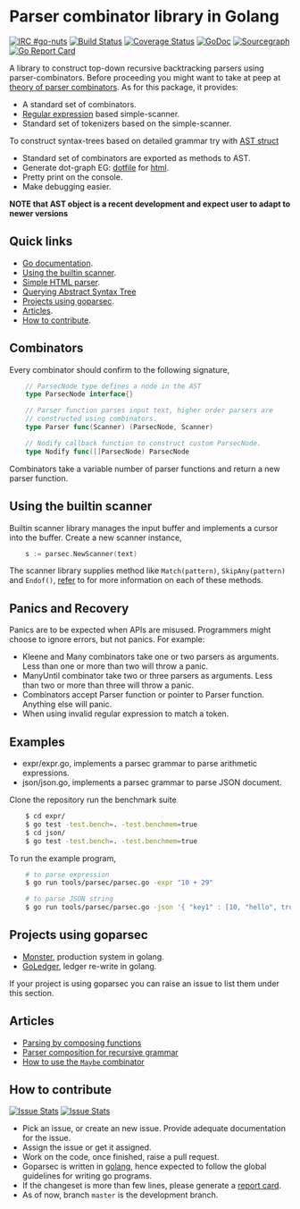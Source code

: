 Parser combinator library in Golang
===================================

[![IRC #go-nuts](https://www.irccloud.com/invite-svg?channel=%23go-nuts&amp;hostname=chat.freenode.net&amp;port=6697&amp;ssl=1)](https://www.irccloud.com/invite?channel=%23go-nuts&amp;hostname=chat.freenode.net&amp;port=6697&amp;ssl=1)
[![Build Status](https://travis-ci.org/prataprc/goparsec.svg?branch=master)](https://travis-ci.org/prataprc/goparsec)
[![Coverage Status](https://coveralls.io/repos/github/prataprc/goparsec/badge.svg?branch=master)](https://coveralls.io/github/prataprc/goparsec?branch=master)
[![GoDoc](https://godoc.org/github.com/prataprc/goparsec?status.png)](https://godoc.org/github.com/prataprc/goparsec)
[![Sourcegraph](https://sourcegraph.com/github.com/prataprc/goparsec/-/badge.svg)](https://sourcegraph.com/github.com/prataprc/goparsec?badge)
[![Go Report Card](https://goreportcard.com/badge/github.com/prataprc/goparsec)](https://goreportcard.com/report/github.com/prataprc/goparsec)

A library to construct top-down recursive backtracking parsers using
parser-combinators. Before proceeding you might want to take at peep
at [theory of parser combinators][theory-link]. As for this package, it
provides:

* A standard set of combinators.
* [Regular expression][regexp-link] based simple-scanner.
* Standard set of tokenizers based on the simple-scanner.

To construct syntax-trees based on detailed grammar try with
[AST struct][ast-link]

* Standard set of combinators are exported as methods to AST.
* Generate dot-graph EG: [dotfile](testdata/simple.dot)
  for [html](testdata/simple.html).
* Pretty print on the console.
* Make debugging easier.

**NOTE that AST object is a recent development and expect user to adapt to
newer versions**

Quick links
-----------

* [Go documentation][goparsec-godoc-link].
* [Using the builtin scanner](#using-the-builtin-scanner).
* [Simple HTML parser][htmlparsec-link].
* [Querying Abstract Syntax Tree][astquery-link]
* [Projects using goparsec](#projects-using-goparsec).
* [Articles](#articles).
* [How to contribute](#how-to-contribute).

Combinators
-----------

Every combinator should confirm to the following signature,

```go
    // ParsecNode type defines a node in the AST
    type ParsecNode interface{}

    // Parser function parses input text, higher order parsers are
    // constructed using combinators.
    type Parser func(Scanner) (ParsecNode, Scanner)

    // Nodify callback function to construct custom ParsecNode.
    type Nodify func([]ParsecNode) ParsecNode
```

Combinators take a variable number of parser functions and
return a new parser function.

Using the builtin scanner
-------------------------

Builtin scanner library manages the input buffer and implements a cursor
into the buffer. Create a new scanner instance,

```go
    s := parsec.NewScanner(text)
```

The scanner library supplies method like ``Match(pattern)``,
``SkipAny(pattern)`` and ``Endof()``, [refer][goparsec-godoc-link] to for
more information on each of these methods.

Panics and Recovery
-------------------

Panics are to be expected when APIs are misused. Programmers might choose
to ignore errors, but not panics. For example:

* Kleene and Many combinators take one or two parsers as arguments. Less than
  one or more than two will throw a panic.
* ManyUntil combinator take two or three parsers as arguments. Less than two
  or more than three will throw a panic.
* Combinators accept Parser function or pointer to Parser function. Anything
  else will panic.
* When using invalid regular expression to match a token.


Examples
--------

* expr/expr.go, implements a parsec grammar to parse arithmetic expressions.
* json/json.go, implements a parsec grammar to parse JSON document.

Clone the repository run the benchmark suite

```bash
    $ cd expr/
    $ go test -test.bench=. -test.benchmem=true
    $ cd json/
    $ go test -test.bench=. -test.benchmem=true
```

To run the example program,

```bash
    # to parse expression
    $ go run tools/parsec/parsec.go -expr "10 + 29"

    # to parse JSON string
    $ go run tools/parsec/parsec.go -json '{ "key1" : [10, "hello", true, null, false] }'
```

Projects using goparsec
-----------------------

* [Monster](https://github.com/prataprc/monster), production system in golang.
* [GoLedger](https://github.com/tn47/goledger), ledger re-write in golang.

If your project is using goparsec you can raise an issue to list them under
this section.

Articles
--------

* [Parsing by composing functions][article1-link]
* [Parser composition for recursive grammar][article2-link]
* [How to use the ``Maybe`` combinator][article3-link]

How to contribute
-----------------

[![Issue Stats](http://issuestats.com/github/prataprc/goparsec/badge/pr)](http://issuestats.com/github/prataprc/goparsec)
[![Issue Stats](http://issuestats.com/github/prataprc/goparsec/badge/issue)](http://issuestats.com/github/prataprc/goparsec)

* Pick an issue, or create an new issue. Provide adequate documentation for
  the issue.
* Assign the issue or get it assigned.
* Work on the code, once finished, raise a pull request.
* Goparsec is written in [golang](https://golang.org/), hence expected to
  follow the global guidelines for writing go programs.
* If the changeset is more than few lines, please generate a
  [report card][report-link].
* As of now, branch ``master`` is the development branch.

[theory-link]: http://en.wikipedia.org/wiki/Parser_combinator
[regexp-link]: https://golang.org/pkg/regexp
[ast-link]: http://godoc.org/github.com/prataprc/goparsec#AST
[goparsec-godoc-link]: http://godoc.org/github.com/prataprc/goparsec
[htmlparsec-link]: https://github.com/prataprc/goparsec/blob/master/html_test.go
[astquery-link]: https://prataprc.github.io/astquery.io
[article1-link]: http://prataprc.github.io/parser-combinator-composition.html
[article2-link]: http://prataprc.github.io/parser-combinator-recursive.html
[article3-link]: http://prataprc.github.io/parser-combinator-maybe.html
[report-link]: https://goreportcard.com/report/github.com/prataprc/goparsec
